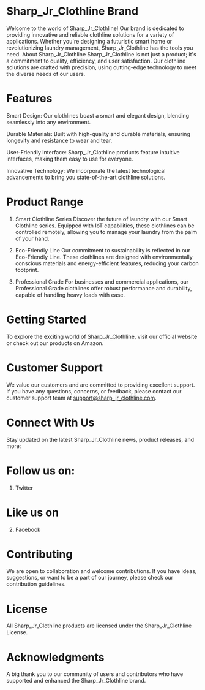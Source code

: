 # Sharp_Jr_Clothline Brand
Welcome to the world of Sharp_Jr_Clothline! Our brand is dedicated to providing innovative and reliable clothline solutions for a variety of applications. Whether you're designing a futuristic smart home or revolutionizing laundry management, Sharp_Jr_Clothline has the tools you need.
About Sharp_Jr_Clothline
Sharp_Jr_Clothline is not just a product; it's a commitment to quality, efficiency, and user satisfaction. Our clothline solutions are crafted with precision, using cutting-edge technology to meet the diverse needs of our users.

# Features
Smart Design: Our clothlines boast a smart and elegant design, blending seamlessly into any environment.

Durable Materials: Built with high-quality and durable materials, ensuring longevity and resistance to wear and tear.

User-Friendly Interface: Sharp_Jr_Clothline products feature intuitive interfaces, making them easy to use for everyone.

Innovative Technology: We incorporate the latest technological advancements to bring you state-of-the-art clothline solutions.

# Product Range
1. Smart Clothline Series
Discover the future of laundry with our Smart Clothline series. Equipped with IoT capabilities, these clothlines can be controlled remotely, allowing you to manage your laundry from the palm of your hand.

2. Eco-Friendly Line
Our commitment to sustainability is reflected in our Eco-Friendly Line. These clothlines are designed with environmentally conscious materials and energy-efficient features, reducing your carbon footprint.

3. Professional Grade
For businesses and commercial applications, our Professional Grade clothlines offer robust performance and durability, capable of handling heavy loads with ease.

# Getting Started
To explore the exciting world of Sharp_Jr_Clothline, visit our official website or check out our products on Amazon.

# Customer Support
We value our customers and are committed to providing excellent support. If you have any questions, concerns, or feedback, please contact our customer support team at support@sharp_jr_clothline.com.

# Connect With Us
Stay updated on the latest Sharp_Jr_Clothline news, product releases, and more:

# Follow us on:
1. Twitter

# Like us on 
2. Facebook

# Contributing
We are open to collaboration and welcome contributions. If you have ideas, suggestions, or want to be a part of our journey, please check our contribution guidelines.

# License
All Sharp_Jr_Clothline products are licensed under the Sharp_Jr_Clothline License.

# Acknowledgments
A big thank you to our community of users and contributors who have supported and enhanced the Sharp_Jr_Clothline brand.


